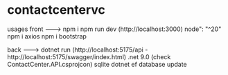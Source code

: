 # contactcentervc

usages
  front ---> npm i npm run dev (http://localhost:3000)
    node": "^20"
    npm i axios
    npm i bootstrap
    
  back ---> dotnet run (http://localhost:5175/api - http://localhost:5175/swagger/index.html)
    .net 9.0
    (check ContactCenter.API.csprojcon)
    sqlite
    dotnet ef database update
    
  

